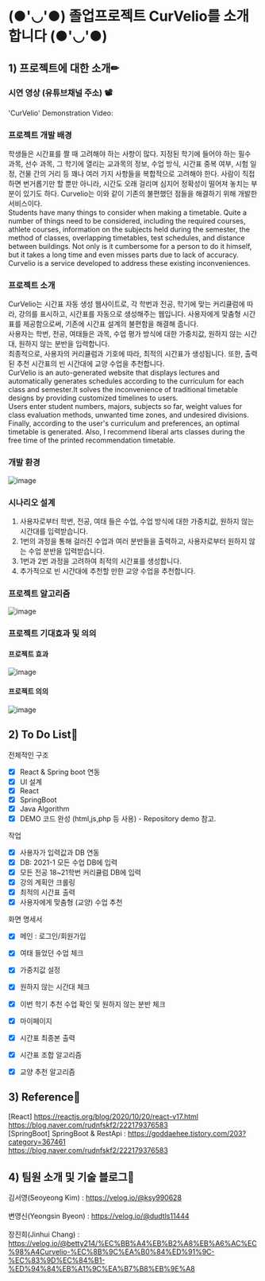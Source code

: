 # (●'◡'●) 졸업프로젝트 CurVelio를 소개합니다 (●'◡'●)

## 1) 프로젝트에 대한 소개✏

### 시연 영상 (유튜브채널 주소) 📽

'CurVelio' Demonstration Video: <br>

### 프로젝트 개발 배경

학생들은 시간표를 짤 때 고려해야 하는 사항이 많다. 지정된 학기에 들어야 하는 필수 과목, 선수 과목, 그 학기에 열리는 교과목의 정보, 수업 방식, 시간표 중복 여부, 시험 일정, 건물 간의 거리 등 꽤나 여러 가지 사항들을 복합적으로 고려해야 한다. 사람이 직접 하면 번거롭기만 할 뿐만 아니라, 시간도 오래 걸리며 심지어 정확성이 떨어져 놓치는 부분이 있기도 하다. Curvelio는 이와 같이 기존의 불편했던 점들을 해결하기 위해 개발한 서비스이다.<br>
Students have many things to consider when making a timetable. Quite a number of things need to be considered, including the required courses, athlete courses, information on the subjects held during the semester, the method of classes, overlapping timetables, test schedules, and distance between buildings. Not only is it cumbersome for a person to do it himself, but it takes a long time and even misses parts due to lack of accuracy. Curvelio is a service developed to address these existing inconveniences.

### 프로젝트 소개

CurVelio는 시간표 자동 생성 웹사이트로, 각 학번과 전공, 학기에 맞는 커리큘럼에 따라, 강의를 표시하고, 시간표를 자동으로 생성해주는 웹입니다. 사용자에게 맞춤형 시간표를 제공함으로써, 기존에 시간표 설계의 불편함을 해결해 줍니다. <br>사용자는 학번, 전공, 여태들은 과목, 수업 평가 방식에 대한 가중치값, 원하지 않는 시간대, 원하지 않는 분반을 입력합니다.<br>최종적으로, 사용자의 커리큘럼과 기호에 따라, 최적의 시간표가 생성됩니다. 또한, 출력된 추천 시간표의 빈 시간대에 교양 수업을 추천합니다.<br>
CurVelio is an auto-generated website that displays lectures and automatically generates schedules according to the curriculum for each class and semester.It solves the inconvenience of traditional timetable designs by providing customized timelines to users. <br>
Users enter student numbers, majors, subjects so far, weight values for class evaluation methods, unwanted time zones, and undesired divisions.<br>
Finally, according to the user's curriculum and preferences, an optimal timetable is generated. Also, I recommend liberal arts classes during the free time of the printed recommendation timetable.<br>

### 개발 환경

![image](https://user-images.githubusercontent.com/55133538/120292323-2ea5d100-c2ff-11eb-9bca-d60e571fa929.png)

### 시나리오 설계

1. 사용자로부터 학번, 전공, 여태 들은 수업, 수업 방식에 대한 가중치값, 원하지 않는 시간대를 입력받습니다.
2. 1번의 과정을 통해 걸러진 수업과 여러 분반들을 출력하고, 사용자로부터 원하지 않는 수업 분반을 입력받습니다. 
3. 1번과 2번 과정을 고려하여 최적의 시간표를 생성합니다.
4. 추가적으로 빈 시간대에 추천할 만한 교양 수업을 추천합니다. 

### 프로젝트 알고리즘
![image](https://user-images.githubusercontent.com/55133538/120294603-5138e980-c301-11eb-9f72-bc1b1c0bdf69.png)

### 프로젝트 기대효과 및 의의
#### 프로젝트 효과

![image](https://user-images.githubusercontent.com/55133538/120295137-d58b6c80-c301-11eb-9328-71c8b8d69cb9.png)

#### 프로젝트 의의

![image](https://user-images.githubusercontent.com/55133538/120295211-e76d0f80-c301-11eb-88d2-a3becff6689e.png)


## 2) To Do List📃

전체적인 구조
- [x] React & Spring boot 연동
- [x] UI 설계
- [x] React 
- [x] SpringBoot
- [x] Java Algorithm
- [x] DEMO 코드 완성 (html,js,php 등 사용) - Repository demo 참고.

작업
- [x] 사용자가 입력값과 DB 연동
- [x] DB: 2021-1 모든 수업 DB에 입력
- [x] 모든 전공 18~21학번 커리큘럼 DB에 입력
- [x] 강의 계획안 크롤링
- [x] 최적의 시간표 출력
- [x] 사용자에게 맞춤형 (교양) 수업 추천

화면 명세서
- [x] 메인 : 로그인/회원가입
- [x] 여태 들었던 수업 체크
- [x] 가중치값 설정
- [x] 원하지 않는 시간대 체크
- [x] 이번 학기 추천 수업 확인 및 원하지 않는 분반 체크
- [x] 마이페이지
- [x] 시간표 최종본 출력
- [x] 시간표 조합 알고리즘 
- [x] 교양 추천 알고리즘 


## 3) Reference🔗

[React] https://reactjs.org/blog/2020/10/20/react-v17.html<br>
        https://blog.naver.com/rudnfskf2/222179376583<br>
[SpringBoot] SpringBoot & RestApi : https://goddaehee.tistory.com/203?category=367461<br>
https://blog.naver.com/rudnfskf2/222179376583

## 4) 팀원 소개 및 기술 블로그🔨

김서영(Seoyeong Kim) : https://velog.io/@ksy990628
<br><br>
변영신(Yeongsin Byeon) : https://velog.io/@dudtls11444
<br><br>
장진희(Jinhui Chang) : https://velog.io/@betty214/%EC%BB%A4%EB%B2%A8%EB%A6%AC%EC%98%A4Curvelio-%EC%8B%9C%EA%B0%84%ED%91%9C-%EC%83%9D%EC%84%B1-%ED%94%84%EB%A1%9C%EA%B7%B8%EB%9E%A8
